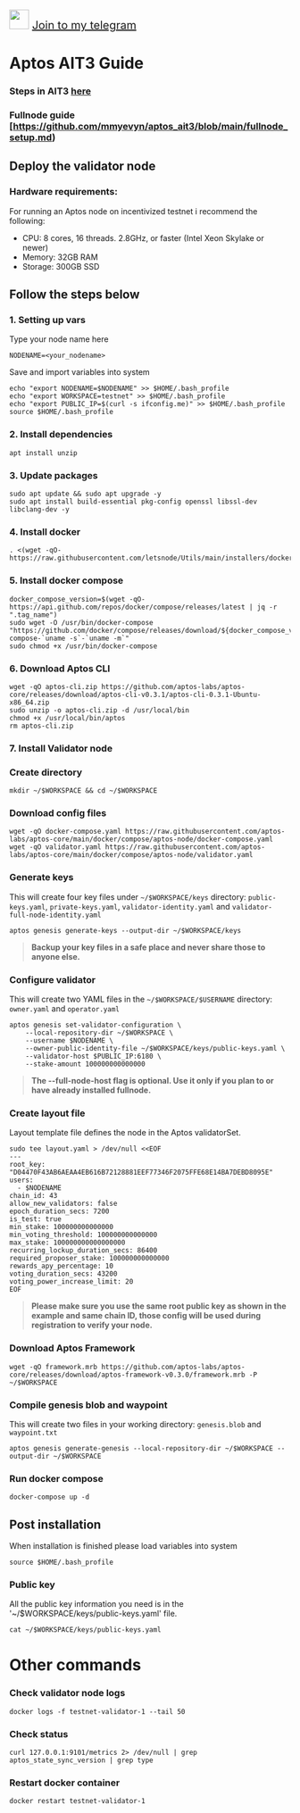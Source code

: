 <p style="font-size:20px" align="left">
<img src="https://upload.wikimedia.org/wikipedia/commons/thumb/e/ef/Telegram_X_2019_Logo.svg/1024px-Telegram_X_2019_Logo.svg.png" width="35"/></a>
<a href="https://t.me/dedlutaet" target="_blank">Join to my telegram</a>

# Aptos AIT3 Guide

### Steps in AIT3 [here](https://aptos.dev/nodes/ait/steps-in-ait3)
### Fullnode guide [https://github.com/mmyevyn/aptos_ait3/blob/main/fullnode_setup.md)

## Deploy the validator node
### Hardware requirements:
For running an Aptos node on incentivized testnet i recommend the following:
- CPU: 8 cores, 16 threads. 2.8GHz, or faster (Intel Xeon Skylake or newer)
- Memory: 32GB RAM
- Storage: 300GB SSD

## Follow the steps below

### 1. Setting up vars
Type your node name here
```
NODENAME=<your_nodename>
```

Save and import variables into system
```
echo "export NODENAME=$NODENAME" >> $HOME/.bash_profile
echo "export WORKSPACE=testnet" >> $HOME/.bash_profile
echo "export PUBLIC_IP=$(curl -s ifconfig.me)" >> $HOME/.bash_profile
source $HOME/.bash_profile
```
### 2. Install dependencies
```
apt install unzip
```

### 3. Update packages
```
sudo apt update && sudo apt upgrade -y
sudo apt install build-essential pkg-config openssl libssl-dev libclang-dev -y
```

### 4. Install docker
```
. <(wget -qO- https://raw.githubusercontent.com/letsnode/Utils/main/installers/docker.sh)
```

### 5. Install docker compose
```
docker_compose_version=$(wget -qO- https://api.github.com/repos/docker/compose/releases/latest | jq -r ".tag_name")
sudo wget -O /usr/bin/docker-compose "https://github.com/docker/compose/releases/download/${docker_compose_version}/docker-compose-`uname -s`-`uname -m`"
sudo chmod +x /usr/bin/docker-compose
```

### 6. Download Aptos CLI
```
wget -qO aptos-cli.zip https://github.com/aptos-labs/aptos-core/releases/download/aptos-cli-v0.3.1/aptos-cli-0.3.1-Ubuntu-x86_64.zip
sudo unzip -o aptos-cli.zip -d /usr/local/bin
chmod +x /usr/local/bin/aptos
rm aptos-cli.zip
```

### 7. Install Validator node

### Create directory
```
mkdir ~/$WORKSPACE && cd ~/$WORKSPACE
```

### Download config files
```
wget -qO docker-compose.yaml https://raw.githubusercontent.com/aptos-labs/aptos-core/main/docker/compose/aptos-node/docker-compose.yaml
wget -qO validator.yaml https://raw.githubusercontent.com/aptos-labs/aptos-core/main/docker/compose/aptos-node/validator.yaml
```

### Generate keys
This will create four key files under `~/$WORKSPACE/keys` directory: `public-keys.yaml`, `private-keys.yaml`, `validator-identity.yaml` and `validator-full-node-identity.yaml`
```
aptos genesis generate-keys --output-dir ~/$WORKSPACE/keys
```
> **Backup your key files in a safe place and never share those to anyone else.** 

### Configure validator
This will create two YAML files in the `~/$WORKSPACE/$USERNAME` directory: `owner.yaml` and `operator.yaml`
```
aptos genesis set-validator-configuration \
    --local-repository-dir ~/$WORKSPACE \
    --username $NODENAME \
    --owner-public-identity-file ~/$WORKSPACE/keys/public-keys.yaml \
    --validator-host $PUBLIC_IP:6180 \
    --stake-amount 100000000000000
```
> **The --full-node-host flag is optional. Use it only if you plan to or have already installed fullnode.**

### Create layout file
Layout template file defines the node in the Aptos validatorSet.
```
sudo tee layout.yaml > /dev/null <<EOF
---
root_key: "D04470F43AB6AEAA4EB616B72128881EEF77346F2075FFE68E14BA7DEBD8095E"
users:
  - $NODENAME
chain_id: 43
allow_new_validators: false
epoch_duration_secs: 7200
is_test: true
min_stake: 100000000000000
min_voting_threshold: 100000000000000
max_stake: 100000000000000000
recurring_lockup_duration_secs: 86400
required_proposer_stake: 100000000000000
rewards_apy_percentage: 10
voting_duration_secs: 43200
voting_power_increase_limit: 20
EOF
```
> **Please make sure you use the same root public key as shown in the example and same chain ID, those config will be used during registration to verify your node.**

### Download Aptos Framework
```
wget -qO framework.mrb https://github.com/aptos-labs/aptos-core/releases/download/aptos-framework-v0.3.0/framework.mrb -P ~/$WORKSPACE
```

### Compile genesis blob and waypoint
This will create two files in your working directory: `genesis.blob` and `waypoint.txt`
```
aptos genesis generate-genesis --local-repository-dir ~/$WORKSPACE --output-dir ~/$WORKSPACE
```

### Run docker compose
```
docker-compose up -d
```
## Post installation
When installation is finished please load variables into system
```
source $HOME/.bash_profile
```
### Public key

All the public key information you need is in the '~/$WORKSPACE/keys/public-keys.yaml' file.
```
cat ~/$WORKSPACE/keys/public-keys.yaml
```

# Other commands
### Check validator node logs
```
docker logs -f testnet-validator-1 --tail 50
```
### Check status
```
curl 127.0.0.1:9101/metrics 2> /dev/null | grep aptos_state_sync_version | grep type
```
### Restart docker container
```
docker restart testnet-validator-1
```
